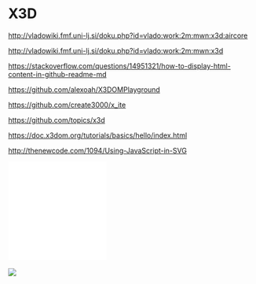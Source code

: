 # X3D

http://vladowiki.fmf.uni-lj.si/doku.php?id=vlado:work:2m:mwn:x3d:aircore

http://vladowiki.fmf.uni-lj.si/doku.php?id=vlado:work:2m:mwn:x3d

https://stackoverflow.com/questions/14951321/how-to-display-html-content-in-github-readme-md

https://github.com/alexoah/X3DOMPlayground

https://github.com/create3000/x_ite

https://github.com/topics/x3d

https://doc.x3dom.org/tutorials/basics/hello/index.html

http://thenewcode.com/1094/Using-JavaScript-in-SVG

![](./example.svg)

![](./X3Dexample.svg)
